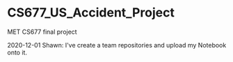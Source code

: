 # CS677_US_Accident_Project
MET CS677 final project

2020-12-01
Shawn: I've create a team repositories and upload my Notebook onto it. 
